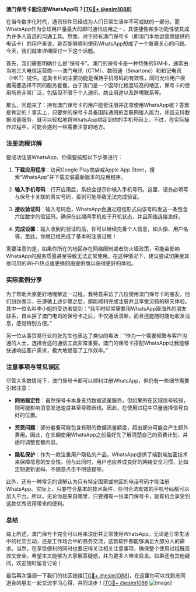 **澳门保号卡能注册WhatsApp吗？[[TG💪+ @esim1088](https://t.me/s/esim1088)]**

在当今数字化时代，通讯软件已经成为人们日常生活中不可或缺的一部分。而WhatsApp作为全球用户量最大的即时通讯应用之一，其便捷性和多功能性使其成为许多人首选的沟通工具。然而，对于持有澳门保号卡（即澳门本地运营商提供的电话卡）的用户来说，是否能够顺利使用WhatsApp却成了一个普遍关心的问题。今天，我们就来详细探讨一下这个话题。

首先，我们需要明确什么是“保号卡”。澳门的保号卡是一种特殊的SIM卡，通常由当地三大电信运营商——澳门电讯（CTM）、数码通（Smartone）和和记电讯（HKT）提供。这类卡片的主要功能是保持手机号码的有效性，同时允许用户根据需要选择不同的服务套餐。由于澳门是一个国际化程度较高的地区，保号卡的使用场景非常广泛，包括但不限于个人通讯、商业用途以及跨境联系等。

那么，问题来了：持有澳门保号卡的用户能否注册并正常使用WhatsApp呢？答案是肯定的！事实上，只要你的保号卡具备国际通用的互联网接入能力，并且支持数据流量服务，就可以轻松地将WhatsApp绑定到你的手机号码上。不过，在实际操作过程中，可能会遇到一些需要注意的地方。

### 注册流程详解

要成功注册WhatsApp，你需要按照以下步骤进行：

1. **下载应用程序**：访问Google Play商店或Apple App Store，搜索“WhatsApp”并下载安装最新版本的应用程序。
   
2. **输入手机号码**：打开应用后，系统会提示你输入手机号码。这里，请务必填写与保号卡关联的真实号码，否则可能导致无法完成验证。

3. **接收验证码**：输入号码后，WhatsApp会通过短信形式向该号码发送一条包含六位数字的验证码。确保在此期间手机处于开机状态，并且网络连接良好。

4. **完成设置**：输入收到的验证码后，你可以继续完善个人信息，如头像、用户名等。至此，你就已经完成了基本的注册过程！

需要注意的是，如果你所在的地区存在网络限制或者防火墙政策，可能会影响WhatsApp的服务质量甚至导致无法正常使用。在这种情况下，建议尝试切换至其他可用的Wi-Fi热点或更换网络提供商以获得更好的体验。

### 实际案例分享

为了帮助大家更好地理解这一过程，我特意采访了几位使用澳门保号卡的朋友。他们纷纷表示，在遵循上述步骤之后，都能顺利完成注册并且享受流畅的聊天体验。其中一位名叫李小姐的受访者提到：“我平时经常需要用WhatsApp跟海外的朋友联系，自从换了澳门电讯的保号卡之后，不仅通话清晰，而且还能随时随地收发消息，感觉特别方便。”

另一位从事贸易行业的张先生也表达了类似的看法：“作为一个需要频繁与客户沟通的人士，选择合适的通信工具非常重要。澳门的保号卡搭配WhatsApp让我能够快速响应客户需求，极大地提高了工作效率。”

### 注意事项与常见误区

尽管大多数情况下，澳门保号卡都可以顺利注册WhatsApp，但仍有一些细节需要引起注意：

- **网络稳定性**：虽然保号卡本身支持数据流量服务，但如果所在区域信号较弱，则可能影响消息发送速度甚至导致断线。因此，在使用过程中尽量选择信号良好的位置。
  
- **资费问题**：部分套餐可能包含有限的数据流量额度，超出部分可能会产生额外费用。因此，在长期使用WhatsApp之前最好先了解清楚自己的资费计划，并适时调整套餐内容。

- **隐私保护**：作为一款注重用户隐私的产品，WhatsApp提供了端到端加密技术来保障信息的安全性。但与此同时，用户也应养成良好的网络安全习惯，比如定期更新密码、不随意点击不明链接等。

此外，还有一种常见的误解认为只有特定国家或地区的电话号码才能注册WhatsApp。实际上，只要符合基本的技术条件，任何合法有效的手机号码都可以加入平台。所以，无论你是来自哪里，只要拥有一张澳门保号卡，就有机会享受到这款优秀应用带来的便利。

### 总结

综上所述，澳门保号卡完全可以用来注册并正常使用WhatsApp。无论是日常生活中的社交互动，还是工作场合中的商务交流，这款软件都能够满足大部分人的需求。当然，在享受便利的同时也要记得关注相关注意事项，确保整个使用过程既高效又安全。希望本文能够为大家解答疑惑，并为更多人带来启发。如果还有其他疑问，欢迎随时留言讨论！

最后再次强调一下我们的社区链接[[TG💪+ @esim1088](https://t.me/s/esim1088)]，在这里你可以找到志同道合的朋友一起交流学习心得，共同进步！[[TG💪+ @esim1088](https://t.me/s/esim1088) ![Image](https://i.postimg.cc/4NQfJmqS/Snipaste-2025-05-13-00-14-12.png)]